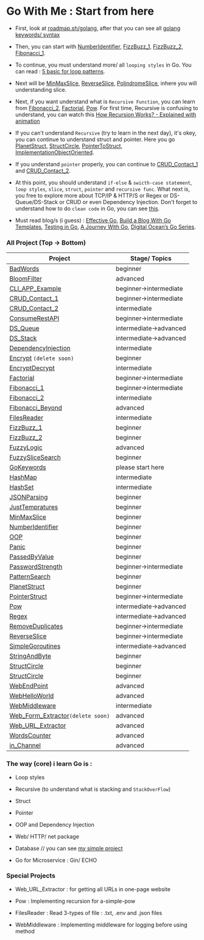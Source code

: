 # Go With Me : Start from here

- First, look at [roadmap.sh/golang](https://roadmap.sh/golang), after that you can see all [golang keywords/ syntax](https://github.com/Lukmanern/go-with-me/tree/master/GoKeywords)

- Then, you can start with [NumberIdentifier](https://github.com/Lukmanern/go-with-me/tree/master/NumberIdentifier), [FizzBuzz_1](https://github.com/Lukmanern/go-with-me/tree/master/FizzBuzz_1), [FizzBuzz_2](https://github.com/Lukmanern/go-with-me/tree/master/FizzBuzz_2), [Fibonacci_1](https://github.com/Lukmanern/go-with-me/tree/master/Fibonacci_1).

- To continue, you must understand more/ all `looping styles` in Go. You can read : [5 basic for loop patterns](https://yourbasic.org/golang/for-loop/).

- Next will be [MinMaxSlice](https://github.com/Lukmanern/go-with-me/tree/master/MinMaxSlice), [ReverseSlice](https://github.com/Lukmanern/go-with-me/tree/master/ReverseSlice), [PolindromeSlice](https://github.com/Lukmanern/go-with-me/tree/master/PolindromeSlice), inhere you will understanding slice.

- Next, if you want understand what is `Recursive Function`, you can learn from [Fibonacci_2](https://github.com/Lukmanern/go-with-me/tree/master/Fibonacci_2), [Factorial](https://github.com/Lukmanern/go-with-me/tree/master/Factorial), [Pow](https://github.com/Lukmanern/go-with-me/tree/master/Pow). For first time, Recursive is confusing to understand, you can watch this [How Recursion Works? - Explained with animation](https://www.youtube.com/watch?v=BNeOE1qMyRA&ab_channel=LiveToCode)

- If you can't understand `Recursive` (try to learn in the next day), it's okey, you can continue to understand struct and pointer. Here you go [PlanetStruct](https://github.com/Lukmanern/go-with-me/tree/master/PlanetStruct), [StructCircle](https://github.com/Lukmanern/go-with-me/tree/master/StructCircle), [PointerToStruct](https://github.com/Lukmanern/go-with-me/tree/master/PointerToStruct), [ImplementationObjectOriented](https://github.com/Lukmanern/go-with-me/tree/master/ImplementationObjectOriented).

- If you understand `pointer` properly, you can continue to [CRUD_Contact_1](https://github.com/Lukmanern/go-with-me/tree/master/CRUD_Contact_1) and [CRUD_Contact_2](https://github.com/Lukmanern/go-with-me/tree/master/CRUD_Contact_2).

- At this point, you should understand `if-else` & `swicth-case statement`, `loop styles`, `slice`, `struct`, `pointer` and `recursive func`. What next is, you free to explore more about TCP/IP & HTTP/S or Regex or DS-Queue/DS-Stack or CRUD or even Dependency Injection. Don't forget to understand how to do `clean code` in Go, you can see [this](https://github.com/Pungyeon/clean-go-article).

- Must read blog/s (i guess) : [Effective Go](https://go.dev/doc/effective_go), [Build a Blog With Go Templates](https://blog.jetbrains.com/go/2022/11/08/build-a-blog-with-go-templates/), [Testing in Go](https://blog.jetbrains.com/go/2022/11/22/comprehensive-guide-to-testing-in-go/), [A Journey With Go](https://medium.com/a-journey-with-go), [Digital Ocean’s Go Series](https://www.digitalocean.com/community/tutorial_series/how-to-code-in-go).

### All Project (Top &rarr; Bottom)

| Project                                                                                                     | Stage/ Topics              |
| ----------------------------------------------------------------------------------------------------------- | -------------------------- |
| [BadWords](https://github.com/Lukmanern/go-with-me/tree/master/BadWords)                                    | beginner                   |
| [BloomFilter](https://github.com/Lukmanern/go-with-me/tree/master/BloomFilter)                              | advanced                   |
| [CLI_APP_Example](https://github.com/Lukmanern/go-with-me/tree/master/CLI_APP_Example)                      | beginner&rarr;intermediate |
| [CRUD_Contact_1](https://github.com/Lukmanern/go-with-me/tree/master/CRUD_Contact_1)                        | beginner&rarr;intermediate |
| [CRUD_Contact_2](https://github.com/Lukmanern/go-with-me/tree/master/CRUD_Contact_2)                        | intermediate               |
| [ConsumeRestAPI](https://github.com/Lukmanern/go-with-me/tree/master/ConsumeRestAPI)                        | beginner&rarr;intermediate |
| [DS_Queue](https://github.com/Lukmanern/go-with-me/tree/master/DS_Queue)                                    | intermediate&rarr;advanced |
| [DS_Stack](https://github.com/Lukmanern/go-with-me/tree/master/DS_Stack)                                    | intermediate&rarr;advanced |
| [DependencyInjection](https://github.com/Lukmanern/go-with-me/tree/master/DependencyInjection)              | intermediate               |
| [Encrypt](https://github.com/Lukmanern/go-with-me/tree/master/Encrypt) `(delete soon)`                      | beginner                   |
| [EncryptDecrypt](https://github.com/Lukmanern/go-with-me/tree/master/EncryptDecrypt)                        | intermediate               |
| [Factorial](https://github.com/Lukmanern/go-with-me/tree/master/Factorial)                                  | beginner&rarr;intermediate |
| [Fibonacci_1](https://github.com/Lukmanern/go-with-me/tree/master/Fibonacci_1)                              | beginner&rarr;intermediate |
| [Fibonacci_2](https://github.com/Lukmanern/go-with-me/tree/master/Fibonacci_2)                              | intermediate               |
| [Fibonacci_Beyond](https://github.com/Lukmanern/go-with-me/tree/master/Fibonacci_Beyond)                    | advanced                   |
| [FilesReader](https://github.com/Lukmanern/go-with-me/tree/master/FilesReader)                              | intermediate               |
| [FizzBuzz_1](https://github.com/Lukmanern/go-with-me/tree/master/FizzBuzz_1)                                | beginner                   |
| [FizzBuzz_2](https://github.com/Lukmanern/go-with-me/tree/master/FizzBuzz_2)                                | beginner                   |
| [FuzzyLogic](https://github.com/Lukmanern/go-with-me/tree/master/FuzzyLogic)                                | advanced                   |
| [FuzzySliceSearch](https://github.com/Lukmanern/go-with-me/tree/master/FuzzySliceSearch)                    | beginner                   |
| [GoKeywords](https://github.com/Lukmanern/go-with-me/tree/master/GoKeywords)                                | please start here          |
| [HashMap](https://github.com/Lukmanern/go-with-me/tree/master/HashMap)                                      | intermediate               |
| [HashSet](https://github.com/Lukmanern/go-with-me/tree/master/HashSet)                                      | intermediate               |
| [JSONParsing](https://github.com/Lukmanern/go-with-me/tree/master/JSONParsing)                              | beginner                   |
| [JustTempratures](https://github.com/Lukmanern/go-with-me/tree/master/JustTempratures)                      | beginner                   |
| [MinMaxSlice](https://github.com/Lukmanern/go-with-me/tree/master/MinMaxSlice)                              | beginner                   |
| [NumberIdentifier](https://github.com/Lukmanern/go-with-me/tree/master/NumberIdentifier)                    | beginner                   |
| [OOP](https://github.com/Lukmanern/go-with-me/tree/master/OOP)                                              | beginner                   |
| [Panic](https://github.com/Lukmanern/go-with-me/tree/master/Panic)                                          | beginner                   |
| [PassedByValue](https://github.com/Lukmanern/go-with-me/tree/master/PassedByValue)                          | beginner                   |
| [PasswordStrength](https://github.com/Lukmanern/go-with-me/tree/master/PasswordStrength)                    | beginner&rarr;intermediate |
| [PatternSearch](https://github.com/Lukmanern/go-with-me/tree/master/PatternSearch)                          | beginner                   |
| [PlanetStruct](https://github.com/Lukmanern/go-with-me/tree/master/PlanetStruct)                            | beginner                   |
| [PointerStruct](https://github.com/Lukmanern/go-with-me/tree/master/PointerStruct)                          | beginner&rarr;intermediate |
| [Pow](https://github.com/Lukmanern/go-with-me/tree/master/Pow)                                              | intermediate&rarr;advanced |
| [Regex](https://github.com/Lukmanern/go-with-me/tree/master/Regex)                                          | intermediate&rarr;advanced |
| [RemoveDuplicates](https://github.com/Lukmanern/go-with-me/tree/master/RemoveDuplicates)                    | beginner&rarr;intermediate |
| [ReverseSlice](https://github.com/Lukmanern/go-with-me/tree/master/ReverseSlice)                            | beginner&rarr;intermediate |
| [SimpleGoroutines](https://github.com/Lukmanern/go-with-me/tree/master/SimpleGoroutines)                    | intermediate&rarr;advanced |
| [StringAndByte](https://github.com/Lukmanern/go-with-me/tree/master/StringAndByte)                          | beginner                   |
| [StructCircle](https://github.com/Lukmanern/go-with-me/tree/master/StructCircle)                            | beginner                   |
| [StructCircle](https://github.com/Lukmanern/go-with-me/tree/master/StructCircle)                            | beginner                   |
| [WebEndPoint](https://github.com/Lukmanern/go-with-me/tree/master/WebEndPoint)                              | advanced                   |
| [WebHelloWorld](https://github.com/Lukmanern/go-with-me/tree/master/WebHelloWorld)                          | advanced                   |
| [WebMiddleware](https://github.com/Lukmanern/go-with-me/tree/master/WebMiddleware)                          | intermediate               |
| [Web_Form_Extractor](https://github.com/Lukmanern/go-with-me/tree/master/Web_Form_Extractor)`(delete soon)` | advanced                   |
| [Web_URL_Extractor](https://github.com/Lukmanern/go-with-me/tree/master/Web_URL_Extractor)                  | advanced                   |
| [WordsCounter](https://github.com/Lukmanern/go-with-me/tree/master/WordsCounter)                            | advanced                   |
| [in_Channel](https://github.com/Lukmanern/go-with-me/tree/master/in_Channel)                                | advanced                   |

### The way (core) i learn Go is :

- Loop styles

- Recursive (to understand what is stacking and `StackOverFlow`)

- Struct

- Pointer

- OOP and Dependency Injection

- Web/ HTTP/ net package

- Database // you can see [my simple project](https://github.com/Lukmanern/go-supabase)

- Go for Microservice : Gin/ ECHO

### Special Projects

- Web_URL_Extractor : for getting all URLs in one-page website

- Pow : Implementing recursion for a-simple-pow

- FilesReader : Read 3-types of file : .txt, .env and .json files

- WebMiddleware : Implementing middleware for logging before using method
